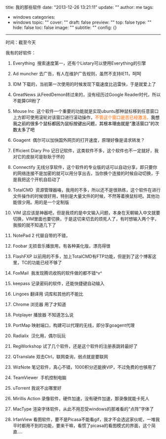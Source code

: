title: 我的那些软件
date: "2013-12-26 13:21:11"
update: ""
author: me
tags:
- windows
categories:
- windows
topic: ""
cover: ""
draft: false
preview: ""
top: false
type: ""
hide: false
toc: false
image: ""
subtitle: ""
config: {}


---



时间：截至今天

我有的好软件：

1. Everything  搜索速度第一，还有个Listary可以使用Everything的引擎

2. Ad muncher 去广告，有人在维护广告规则，虽然不支持IE11，呵呵

3. IDM 下载的，当初第一次使用的时候发现下载速度比迅雷快，于是就爱上了

4. GreatNews 从FeedDemon转过来的，没有经历过Google Reader时代，所以不能算GR粉了

5. Mouse Inc  这个软件一个重要的功能就是实现ubuntu那种鼠标移到任意窗口上方即可使用滚轮对该窗口进行滚动操作，<span style="color: #ff6600;">不管这个窗口是否已经激活，<span style="color: #000000;">我想我之前的很多个鼠标都因为鼠标按键出问题，其根本理由就是“激活窗口”的次数太多了吧</span></span>

6. Goagent  偶尔可以加快国外网页的打开速度，原理好像是请求转发？

7. Efficient Diary Pro 记日记软件，这类软件不多，这个软件也不一定就好，我对它的皮肤可是耿耿于怀的

8. Connectify 无线分享软件，这个软件的专业版的话可以自动分享，即只要你的网络连接不是加密的就可以用分享出去，当你换个连接的时候自动切换，于是我把这个开机自启动了

9. TotalCMD  资源管理器咯，我用的不多，所以还不是很熟练，这个软件在进行文件操作的时候很好用，特别是大量文件的时候，不然等着换鼠标吧。其他功能很少用。用的是一个定制版

10. VIM 这应该是神器吧，但是我烦的是中文输入问题，本身在天朝输入中文就要切换，VIM里面也要切换，于是这切来切去的烦死人了，有时想输入两个字，我按的就不知道几下了

11. NotePad 2 代替自带的不错，

12. Foobar 无损音乐播放用，有各种美化版，漂亮得很

13. FlashFXP 以前用的不多，加上TotalCMD有FTP功能，但是到了这个博客这里，TC的功能已经不够了

14. FoxMail  我发现腾讯收购的软件做的都不错^v^

15. keepass 记录密码的软件，还能快捷键自动输入

16. Lingoes 翻译用 词库和其他的不能比

17. Chrome 浏览器 用了才知道

18. Potplayer 播放器 不知道怎么说

19. PortMap 映射端口，构建可以代理的无线，即分享goagent代理

20. Radialix  汉化用，偶尔玩玩

21. RegWorkshop 试了几个软件，还是这个软件的注册表跳转最好了

22. QTranslate 双击Ctrl，联网查询，弱点就是要联网

23. WizNote 笔记软件，真心不错，1000积分还能换VIP，不过免费的也够用了

24. TeamViewer  手机控制电脑

25. uTorrent 我说不出哪里好

26. Mirillis Action 录像软件，硬件加速，没有硬件加速，那录像就能卡死人

27. MacType 渲染字体软件，从此不用忍受windows的那难看的“点阵”字体了

28. IrfanView 看图软件，要不是Picasa不能看gif，我才不会选这家伙呢，一堆我平时都用不到的功能，要来干嘛，看惯了picasa的看图模式的界面，这个简直....
